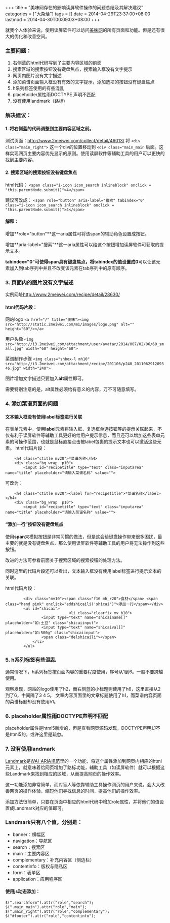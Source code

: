 +++
title = "美味网存在的影响读屏软件操作的问题总结及其解决建议"
categories = ["大杂烩"]
tags = []
date = 2014-04-29T23:37:00+08:00
lastmod = 2014-04-30T00:09:03+08:00
+++



就我个人体验来说，使用读屏软件可以访问[美味网][1]的所有页面和功能。但是还有很大的优化和改善空间。

### 主要问题：

1. 右侧蓝的html代码写到了主要内容区域的前面
2. 搜索区域的搜索按钮没有键盘焦点，搜索输入框没有文字提示
3. 网页内图片没有文字描述
4. 添加菜谱页面输入框没有有效的文字提示，添加选项的按钮没有键盘焦点
5. h系列标签使用的有些混乱
6. placeholder属性雨DOCTYPE 声明不匹配
7. 没有使用landmark（路标）





### 解决建议：
#### 1. 将右侧蓝的代码调整到主要内容区域之前。
测试页面：<http://www.2meiwei.com/collect/detail/46013/>
将
`<div class="main_right">`
这一个div的位置移动到
`<div class="main_main`
后面。这样实现网页主要内容优先显示的原则。使用读屏软件等辅助工具的用户可以更快的找到主要内容。



#### 2. 搜索区域的搜索按钮没有键盘焦点

html代码：
`<span class="i-icon icon_search inlineblock" onclick = "this.parentNode.submit()">4</span>`

建议可改成：
`<span role="button" aria-label="搜索" tabindex="0" class="i-icon icon_search inlineblock" onclick = "this.parentNode.submit()">4</span>`

#### 解释：

增加**role="button"**这一aria属性可将该span的辅助角色设置成按钮。

增加**aria-label="搜索"**这一aria属性可以给这个按钮增加读屏软件可获取的提示文本。

**tabindex="0"**可使得span具有键盘焦点，将tabindex的值设置成**0**可以让该元素加入到tab序列中并且不改变该元素在tab序列中的原有顺序。

### 3. 页面内的图片没有文字描述

实例网址<http://www.2meiwei.com/recipe/detail/28630/>

#### html代码片段：

网站logo
`<a href="/" title="美味"><img src="http://static.2meiwei.com/m1/images/logo.png" alt="" height="60"/></a>`

用户头像
`<img src="http://i3.2meiwei.com/attachment/user/avatar/2014/007/02/06/60_small.jpg" width="60" height="60">`

菜谱制作步骤
`<img class="shbox-l mh10" src="http://i3.2meiwei.com/attachment/recipe/201106/p240_201106291209346.jpg" width="240">`


图片增加文字描述只要加入**alt**属性即可。

需要特别注意的是，alt属性必须给有意义的内容，万不可随意填写。


### 4. 添加菜谱页面的问题

#### 文本输入框没有使用**label**标签进行关联

在表单元素中，使用**label**元素将输入框、复选框单选按钮等的提示关联起来，不仅有利于读屏软件等辅助工具更好的给用户提示信息，而且还可以增加这些表单元素的可操作范围，也就是鼠标直接点击被label包裹的提示文本也可以激活这些元素。
html代码片段：

        <h4 class="ctitle mv20">*菜谱名称</h4>
        <div class="bg_wrap  p10">
            <input id="recipetitle" type="text" class="inputarea" name="title" placeholder="请输入菜谱名称" value="">

可改为：

        <h4 class="ctitle mv20"><label for="recipetitle">*菜谱名称</label></h4>
        <div class="bg_wrap  p10">
            <input id="recipetitle" type="text" class="inputarea" name="title" placeholder="请输入菜谱名称" value="">


#### “添加一行”按钮没有键盘焦点

使用**span**来模拟按钮是非常习惯的做法，但是这会给键盘操作带来很多困扰，最主要的就是没有键盘焦点，那么使用读屏软件等辅助工具的用户将无法操作到这些按钮。

改进的方法可参看前面关于搜索区域的搜索按钮的处理方法。

同时这里的代码片段还可以看出，文本输入框没有使用label标签进行提示文本的关联。


html代码片段：

            <div class="mv10"><span class="f16 mh_r20">食材</span> <span class="hand pink" onclick="addshicaili('shicai')">添加一行</span></div>
            <ul id="shicai">
                                <li class="clearfix mv_b10">
                    <input type="text" name="shicainame[]" placeholder="如:土豆" class="shicaiinput">
                    <input type="text" name="shicaival[]" placeholder="如:500g" class="shicaiinput">
                    <span class="delshicaili"></span>
                </li>
            </ul>

### 5. h系列标签有些混乱

通常情况下，h系列标签按页面内容的重要程度使用，序号从1到6。一般不要跨越使用。

观察发现，网站的logo使用了h2，而右侧蓝的小标题则使用了h6，这里直接从2到了6，中间隔了3 4 5。
文章内容页面里的文章标题使用了h1，而菜谱内容页面的菜谱标题却没有使用h1。



### 6. placeholder属性雨DOCTYPE声明不匹配

placeholder属性是html5新增的，但是查看网页源码发现，DOCTYPE声明却不是html5的。或许这里是疏忽。


### 7. 没有使用landmark

[Landmark][2]是[WAI-ARIA规范][3]里的一个功能，将这个属性添加到网页内相应的html元素上，就意味着给网页增加了路标功能，辅助工具（如读屏软件）就可以根据这些Landmark来找到相应的区域，从而提高网页的操作效率。

这一功能添加非常简单，而对盲人等依靠辅助工具操作网页的用户来说，会大大改善网页的操作体验，缩短他们寻找信息的时间，提高他们的操作效率。

添加方法很简单，只要在页面中相应的html代码中增加role属性，并将他们的值设置成Landmark对应的值即可。

### Landmark只有八个值，分别是：

* banner：横幅区
* navigation：导航区
* search：搜索区
* main：主要内容区
* complementary：补充内容区（侧边栏）
* contentinfo：版权与隐私区
* form：表单区
* application：应用程序区


#### 使用js动态添加：

    $(".searchform").attr("role","search");
    $(".main_main").attr("role","main");
    $(".main_right").attr("role","complementary");
    $("#footer").attr("role","contentinfo");


[1]: http://www.2meiwei.com/
[2]: http://www.w3.org/TR/wai-aria/roles#landmark
[3]: http://www.w3.org/TR/wai-aria/